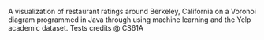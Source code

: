A visualization of restaurant ratings around Berkeley, California on a Voronoi diagram programmed in Java through using machine learning and the Yelp academic dataset.
Tests credits @ CS61A
